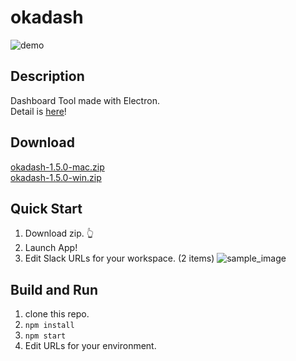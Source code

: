 # okadash

![demo](https://github.com/konoyono/okadash/blob/master/images/forREADME.gif)

## Description

Dashboard Tool made with Electron.  
Detail is [here](https://trello.com/b/dwk73iz6/okadash)!

## Download

[okadash-1.5.0-mac.zip](https://github.com/konoyono/okadash/releases/download/1.5.0/okadash-1.5.0-mac.zip)  
[okadash-1.5.0-win.zip](https://github.com/konoyono/okadash/releases/download/1.5.0/okadash-1.5.0-win.zip)

## Quick Start

1. Download zip. 👆
1. Launch App!
1. Edit Slack URLs for your workspace. (2 items)
![sample_image](https://github.com/konoyono/okadash/blob/master/images/preference.png)

## Build and Run

1. clone this repo.
1. `npm install`
1. `npm start`
1. Edit URLs for your environment.
